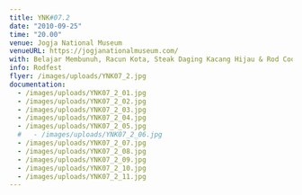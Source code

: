 ```yaml
---
title: YNK#07.2
date: "2010-09-25"
time: "20.00"
venue: Jogja National Museum
venueURL: https://jogjanationalmuseum.com/
with: Belajar Membunuh, Racun Kota, Steak Daging Kacang Hijau & Rod Cooper (AUS)
info: Rodfest
flyer: /images/uploads/YNK07_2.jpg
documentation:
  - /images/uploads/YNK07_2_01.jpg
  - /images/uploads/YNK07_2_02.jpg
  - /images/uploads/YNK07_2_03.jpg
  - /images/uploads/YNK07_2_04.jpg
  - /images/uploads/YNK07_2_05.jpg
  #   - /images/uploads/YNK07_2_06.jpg
  - /images/uploads/YNK07_2_07.jpg
  - /images/uploads/YNK07_2_08.jpg
  - /images/uploads/YNK07_2_09.jpg
  - /images/uploads/YNK07_2_10.jpg
  - /images/uploads/YNK07_2_11.jpg
---
```


#
